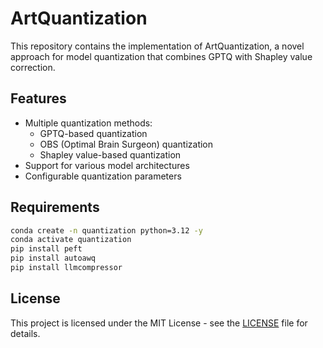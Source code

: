 # ArtQuantization

This repository contains the implementation of ArtQuantization, a novel approach for model quantization that combines GPTQ with Shapley value correction.

## Features

- Multiple quantization methods:
  - GPTQ-based quantization
  - OBS (Optimal Brain Surgeon) quantization
  - Shapley value-based quantization
- Support for various model architectures
- Configurable quantization parameters

## Requirements

```sh
conda create -n quantization python=3.12 -y
conda activate quantization
pip install peft
pip install autoawq
pip install llmcompressor
```



## License

This project is licensed under the MIT License - see the [LICENSE](LICENSE) file for details.